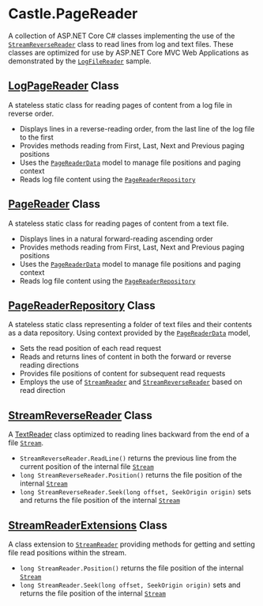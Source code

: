﻿# Castle.PageReader
A collection of ASP.NET Core C# classes implementing the use of the [`StreamReverseReader`](/src/Castle.PageReader/Data/StreamReverseReader.cs) class to read lines from log and text files.  These classes are optimized for use by ASP.NET Core MVC Web Applications as demonstrated by the [`LogFileReader`](/sample/LogFileReader) sample.

## [LogPageReader](/src/Castle.PageReader/LogPageReader.cs) Class
A stateless static class for reading pages of content from a log file in reverse order.
  
* Displays lines in a reverse-reading order, from the last line of the log file to the first
* Provides methods reading from First, Last, Next and Previous paging positions
* Uses the [`PageReaderData`](/src/Castle.PageReader/Models/PageReaderData.cs) model to manage file positions and paging context
* Reads log file content using the [`PageReaderRepository`](/src/Castle.PageReader/Data/PageReaderRepository.cs)
  
## [PageReader](/src/Castle.PageReader/PageReader.cs) Class
A stateless static class for reading pages of content from a text file.
  
* Displays lines in a natural forward-reading ascending order
* Provides methods reading from First, Last, Next and Previous paging positions
* Uses the [`PageReaderData`](/src/Castle.PageReader/Models/PageReaderData.cs) model to manage file positions and paging context
* Reads log file content using the [`PageReaderRepository`](/src/Castle.PageReader/Data/PageReaderRepository.cs)
  
## [PageReaderRepository](/src/Castle.PageReader/Data/PageReaderRepository.cs) Class
A stateless static class representing a folder of text files and their contents as a data repository.  Using context provided by the [`PageReaderData`](/src/Castle.PageReader/Models/PageReaderData.cs) model,

* Sets the read position of each read request
* Reads and returns lines of content in both the forward or reverse reading directions
* Provides file positions of content for subsequent read requests
* Employs the use of [`StreamReader`](https://docs.microsoft.com/en-us/dotnet/api/system.io.streamreader?view=netcore-2.1) and [`StreamReverseReader`](/src/Castle.PageReader/Data/StreamReverseReader.cs) based on read direction

## [StreamReverseReader](/src/Castle.PageReader/Data/StreamReverseReader.cs) Class
A [TextReader](https://docs.microsoft.com/en-us/dotnet/api/system.io.textreader?view=netcore-2.1) class optimized to reading lines backward from the end of a file [`Stream`](https://docs.microsoft.com/en-us/dotnet/api/system.io.stream?view=netcore-2.1).

* `StreamReverseReader.ReadLine()` returns the previous line from the current position of the internal file [`Stream`](https://docs.microsoft.com/en-us/dotnet/api/system.io.stream?view=netcore-2.1)
* `long StreamReverseReader.Position()` returns the file position of the internal [`Stream`](https://docs.microsoft.com/en-us/dotnet/api/system.io.stream?view=netcore-2.1)
* `long StreamReverseReader.Seek(long offset, SeekOrigin origin)` sets and returns the file position of the internal [`Stream`](https://docs.microsoft.com/en-us/dotnet/api/system.io.stream?view=netcore-2.1)
 
## [StreamReaderExtensions](/src/Castle.PageReader/Data/StreamReaderExtensions.cs) Class
A class extension to [`StreamReader`](https://docs.microsoft.com/en-us/dotnet/api/system.io.streamreader?view=netcore-2.1) providing methods for getting and setting file read positions within the stream.

* `long StreamReader.Position()` returns the file position of the internal [`Stream`](https://docs.microsoft.com/en-us/dotnet/api/system.io.stream?view=netcore-2.1)
* `long StreamReader.Seek(long offset, SeekOrigin origin)` sets and returns the file position of the internal [`Stream`](https://docs.microsoft.com/en-us/dotnet/api/system.io.stream?view=netcore-2.1)

